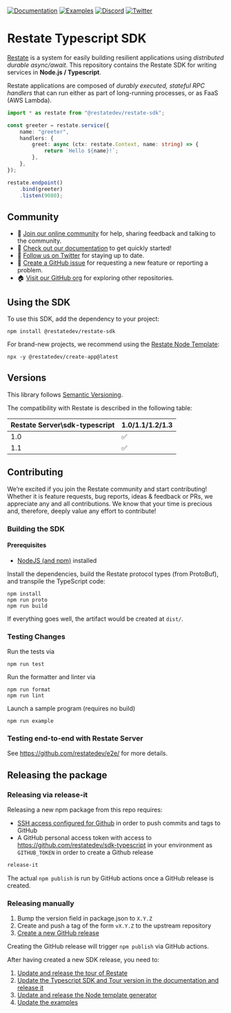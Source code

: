 [![Documentation](https://img.shields.io/badge/doc-reference-blue)](https://docs.restate.dev)
[![Examples](https://img.shields.io/badge/view-examples-blue)](https://github.com/restatedev/examples)
[![Discord](https://img.shields.io/discord/1128210118216007792?logo=discord)](https://discord.gg/skW3AZ6uGd)
[![Twitter](https://img.shields.io/twitter/follow/restatedev.svg?style=social&label=Follow)](https://twitter.com/intent/follow?screen_name=restatedev)

# Restate Typescript SDK

[Restate](https://restate.dev/) is a system for easily building resilient applications using *distributed durable async/await*. This repository contains the Restate SDK for writing services in **Node.js / Typescript**.

Restate applications are composed of *durably executed, stateful RPC handlers* that can run either
as part of long-running processes, or as FaaS (AWS Lambda).

```typescript
import * as restate from "@restatedev/restate-sdk";

const greeter = restate.service({
    name: "greeter",
    handlers: {
        greet: async (ctx: restate.Context, name: string) => {
            return `Hello ${name}!`;
        },
    },
});

restate.endpoint()
    .bind(greeter)
    .listen(9080);
```

## Community

* 🤗️ [Join our online community](https://discord.gg/skW3AZ6uGd) for help, sharing feedback and talking to the community.
* 📖 [Check out our documentation](https://docs.restate.dev) to get quickly started!
* 📣 [Follow us on Twitter](https://twitter.com/restatedev) for staying up to date.
* 🙋 [Create a GitHub issue](https://github.com/restatedev/sdk-typescript/issues) for requesting a new feature or reporting a problem.
* 🏠 [Visit our GitHub org](https://github.com/restatedev) for exploring other repositories.

## Using the SDK

To use this SDK, add the dependency to your project:
```shell
npm install @restatedev/restate-sdk
```

For brand-new projects, we recommend using the [Restate Node Template](https://github.com/restatedev/node-template-generator):
```shell
npx -y @restatedev/create-app@latest
```

## Versions

This library follows [Semantic Versioning](https://semver.org/).

The compatibility with Restate is described in the following table:

| Restate Server\sdk-typescript | 1.0/1.1/1.2/1.3 | 
|-------------------------------|-----------------|
| 1.0                           | ✅               |
| 1.1                           | ✅               |

## Contributing

We’re excited if you join the Restate community and start contributing!
Whether it is feature requests, bug reports, ideas & feedback or PRs, we appreciate any and all contributions.
We know that your time is precious and, therefore, deeply value any effort to contribute!

### Building the SDK

#### Prerequisites
- [NodeJS (and npm)](https://nodejs.org) installed

Install the dependencies, build the Restate protocol types (from ProtoBuf), and transpile the TypeScript code:
```shell
npm install
npm run proto
npm run build
```

If everything goes well, the artifact would be created at `dist/`.

### Testing Changes

Run the tests via
```shell
npm run test
```

Run the formatter and linter via
```shell
npm run format
npm run lint
```

Launch a sample program (requires no build)
```shell
npm run example
```

### Testing end-to-end with Restate Server

See https://github.com/restatedev/e2e/ for more details.

## Releasing the package

### Releasing via release-it

Releasing a new npm package from this repo requires:

* [SSH access configured for Github](https://docs.github.com/en/authentication/connecting-to-github-with-ssh) in order to push commits and tags to GitHub
* A GitHub personal access token with access to https://github.com/restatedev/sdk-typescript in your environment as `GITHUB_TOKEN` in order to create a Github release

```bash
release-it
```

The actual `npm publish` is run by GitHub actions once a GitHub release is created.

### Releasing manually

1. Bump the version field in package.json to `X.Y.Z`
2. Create and push a tag of the form `vX.Y.Z` to the upstream repository
3. [Create a new GitHub release](https://github.com/restatedev/sdk-typescript/releases)

Creating the GitHub release will trigger `npm publish` via GitHub actions.

After having created a new SDK release, you need to:

1. [Update and release the tour of Restate](https://github.com/restatedev/tour-of-restate-typescript#upgrading-typescript-sdk)
2. [Update the Typescript SDK and Tour version in the documentation and release it](https://github.com/restatedev/documentation#upgrading-typescript-sdk-version)
3. [Update and release the Node template generator](https://github.com/restatedev/node-template-generator#upgrading-typescript-sdk)
4. [Update the examples](https://github.com/restatedev/examples#upgrading-the-sdk-dependency-for-restate-developers)
